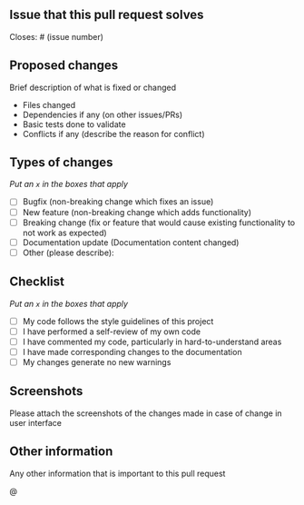 <!--
The title of the pull request should be of this format <Title_of_Issue>_resolved
The PR should be raised only after making all changes relevant to the issue (all commits)
-->

## Issue that this pull request solves

 Closes: # (issue number)

## Proposed changes

Brief description of what is fixed or changed
- Files changed
- Dependencies if any (on other issues/PRs)
- Basic tests done to validate
- Conflicts if any (describe the reason for conflict)

## Types of changes

_Put an `x` in the boxes that apply_

- [ ] Bugfix (non-breaking change which fixes an issue)
- [ ] New feature (non-breaking change which adds functionality)
- [ ] Breaking change (fix or feature that would cause existing functionality to not work as expected)
- [ ] Documentation update (Documentation content changed)
- [ ] Other (please describe):

## Checklist

_Put an `x` in the boxes that apply_

- [ ] My code follows the style guidelines of this project
- [ ] I have performed a self-review of my own code
- [ ] I have commented my code, particularly in hard-to-understand areas
- [ ] I have made corresponding changes to the documentation
- [ ] My changes generate no new warnings

## Screenshots

Please attach the screenshots of the changes made in case of change in user interface

## Other information

Any other information that is important to this pull request

@ <!-- <tag mentor/project admin> to review and merge -->
